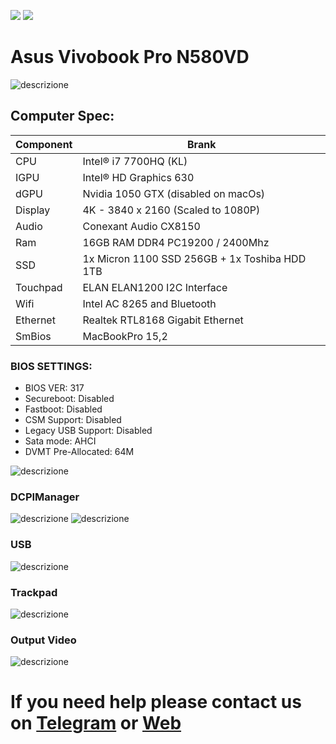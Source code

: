 [![](https://img.shields.io/badge/Reposity-Baio77-informational?style=flat&logo=apple&logoColor=white&color=9debeb)](https://github.com/Baio1977?tab=repositories)
[![](https://img.shields.io/badge/Telegram-HackintoshLifeIT-informational?style=flat&logo=telegram&logoColor=white&color=5fb659)](https://t.me/HackintoshLife_it)

# Asus Vivobook Pro N580VD

![descrizione](./Screenshot/1.jpg)

## Computer Spec:

| Component          | Brank                                         |
| ------------------ | --------------------------------------------- |
| CPU                | Intel® i7 7700HQ (KL)                         |
| IGPU               | Intel® HD Graphics 630                        |
| dGPU               | Nvidia 1050 GTX (disabled on macOs)           |
| Display            | 4K - 3840 x 2160 (Scaled to 1080P)            |
| Audio              | Conexant Audio CX8150                         |
| Ram                | 16GB RAM DDR4 PC19200 / 2400Mhz               |
| SSD                | 1x Micron 1100 SSD 256GB + 1x Toshiba HDD 1TB |
| Touchpad           | ELAN ELAN1200 I2C Interface                   |
| Wifi               | Intel AC 8265 and Bluetooth                   |
| Ethernet           | Realtek RTL8168 Gigabit Ethernet              |
| SmBios             | MacBookPro 15,2                               |

### BIOS SETTINGS:

- BIOS VER: 317
- Secureboot: Disabled
- Fastboot: Disabled
- CSM Support: Disabled
- Legacy USB Support: Disabled
- Sata mode: AHCI
- DVMT Pre-Allocated: 64M
  
![descrizione](./Screenshot/6.jpg)


### DCPIManager

![descrizione](./Screenshot/2.jpg)
![descrizione](./Screenshot/3.jpg)


### USB

![descrizione](./Screenshot/5.jpg)


### Trackpad

![descrizione](./Screenshot/4.png)


### Output Video

![descrizione](./Screenshot/6.jpg)


# If you need help please contact us on [Telegram](https://t.me/HackintoshLife_it) or [Web](https://www.hackintoshlife.it/)
